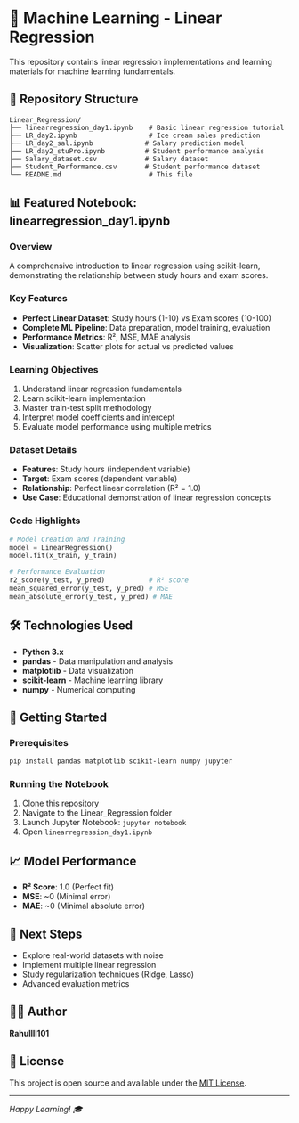 # 🤖 Machine Learning - Linear Regression

This repository contains linear regression implementations and learning materials for machine learning fundamentals.

## 📁 Repository Structure

```
Linear_Regression/
├── linearregression_day1.ipynb    # Basic linear regression tutorial
├── LR_day2.ipynb                  # Ice cream sales prediction
├── LR_day2_sal.ipynb             # Salary prediction model
├── LR_day2_stuPro.ipynb          # Student performance analysis
├── Salary_dataset.csv            # Salary dataset
├── Student_Performance.csv       # Student performance dataset
└── README.md                      # This file
```

## 📊 Featured Notebook: linearregression_day1.ipynb

### Overview
A comprehensive introduction to linear regression using scikit-learn, demonstrating the relationship between study hours and exam scores.

### Key Features
- **Perfect Linear Dataset**: Study hours (1-10) vs Exam scores (10-100)
- **Complete ML Pipeline**: Data preparation, model training, evaluation
- **Performance Metrics**: R², MSE, MAE analysis
- **Visualization**: Scatter plots for actual vs predicted values

### Learning Objectives
1. Understand linear regression fundamentals
2. Learn scikit-learn implementation
3. Master train-test split methodology
4. Interpret model coefficients and intercept
5. Evaluate model performance using multiple metrics

### Dataset Details
- **Features**: Study hours (independent variable)
- **Target**: Exam scores (dependent variable)
- **Relationship**: Perfect linear correlation (R² = 1.0)
- **Use Case**: Educational demonstration of linear regression concepts

### Code Highlights
```python
# Model Creation and Training
model = LinearRegression()
model.fit(x_train, y_train)

# Performance Evaluation
r2_score(y_test, y_pred)           # R² score
mean_squared_error(y_test, y_pred) # MSE
mean_absolute_error(y_test, y_pred) # MAE
```

## 🛠️ Technologies Used
- **Python 3.x**
- **pandas** - Data manipulation and analysis
- **matplotlib** - Data visualization
- **scikit-learn** - Machine learning library
- **numpy** - Numerical computing

## 🚀 Getting Started

### Prerequisites
```bash
pip install pandas matplotlib scikit-learn numpy jupyter
```

### Running the Notebook
1. Clone this repository
2. Navigate to the Linear_Regression folder
3. Launch Jupyter Notebook: `jupyter notebook`
4. Open `linearregression_day1.ipynb`

## 📈 Model Performance
- **R² Score**: 1.0 (Perfect fit)
- **MSE**: ~0 (Minimal error)
- **MAE**: ~0 (Minimal absolute error)

## 🎯 Next Steps
- Explore real-world datasets with noise
- Implement multiple linear regression
- Study regularization techniques (Ridge, Lasso)
- Advanced evaluation metrics

## 👨‍💻 Author
**Rahullll101**

## 📄 License
This project is open source and available under the [MIT License](LICENSE).

---
*Happy Learning! 🎓*

